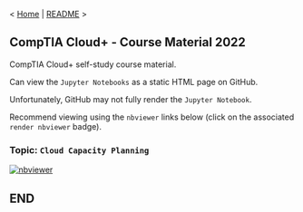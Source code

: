 < [Home](https://github.com/SeanOhAileasa) | [README](https://github.com/SeanOhAileasa/cdp-cloud-capacity-planning/blob/main/README.md) >

## CompTIA Cloud+ - Course Material 2022

CompTIA Cloud+ self-study course material.

Can view the ``Jupyter Notebooks`` as a static HTML page on GitHub.

Unfortunately, GitHub may not fully render the ``Jupyter Notebook``.

Recommend viewing using the ``nbviewer`` links below (click on the associated ``render nbviewer`` badge).

### Topic: ``Cloud Capacity Planning``

[![nbviewer](https://raw.githubusercontent.com/jupyter/design/master/logos/Badges/nbviewer_badge.svg)](https://nbviewer.jupyter.org/github/SeanOhAileasa/cdp-cloud-capacity-planning/blob/main/cdp-cloud-capacity-planning.ipynb)

## END